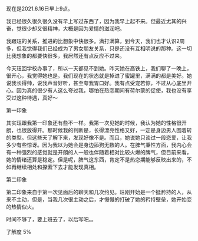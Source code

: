 
现在是2021.6.16日早上9点。

  

我已经很久很久很久没有早上写过东西了，因为我早上起不来。但最近尤其的兴奋，觉很少却又很精神，大概是因为爱情的滋润吧。

  

我跟珏的关系，推进的比想象中快很多。满打满算，到今天，我们也才认识2周多，但我觉得我们已经成为了男女朋友关系，只是还没有互相明说的那种。这一切比我想象的都要快很多，我居然还有点反应不过来。

  

今天珏回学校办事了，所以一天都见不到她。昨天她在高铁上，我们聊了一晚上，很开心，我觉得她也是。我们现在的状态就是掉进了蜜罐里，满满的都是美好。她说我长得帅，说我声音好听，甚至夸我胃口好。我有点受宠若惊，不过从心底里开心。因为真的很少有人这么夸过我，哪怕在热恋期间有荷尔蒙的促使，我也没有享受过这种待遇，真好～

  

第一印象

其实珏跟我第一印象还有些不一样。我第一次见她的时候，我认为她的性格很开朗，也很放得开。那时候我的判断是，长得漂亮性格又好，一定是身边男人围着转的类型。但这些天了解下来，发现好像不是。而且，她说她只谈过一段恋爱，让我多少有些惊讶。因为我以为她会是身边舔狗无数的人。在脾气秉性方面，我内心会有一种强烈的感觉就是开朗的人一般也伴随着相对比较火爆的脾气，但目前来看，她的情绪还算是稳定。但是呢，脾气这东西，肯定不是热恋期能够反映出来的，不如再继续相处和探索下去才能发现真相。

  

第二印象

第二印象来自于第一次见面后的聊天和几次约见。珏刚开始是一个挺矜持的人，从来不主动，但是，当我几次很主动之后，才慢慢的打破了她的矜持壁垒，她开始变的热情似火。

  

时间不够了，要上班去了，以后写吧。。

  

了解度 5%